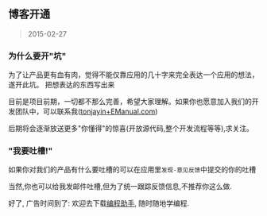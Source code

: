 博客开通
------
> 2015-02-27

### 为什么要开"坑"

为了让产品更有血有肉，觉得不能仅靠应用的几十字来完全表达一个应用的想法，遂开此坑。
把想表达的东西写出来

目前是项目前期，一切都不那么完善，希望大家理解。如果你也愿意加入我们的开发团队中，可以联系我([tonjayin+EManual.com]())

后期将会逐渐放送更多"你懂得"的惊喜(开放源代码,整个开发流程等等),求关注。


### "我要吐槽!"

如果你对我们的产品有什么要吐槽的可以在应用里`发现-意见反馈`中提交的你的吐槽 

当然,你也可以给我发邮件吐槽,但为了统一跟踪反馈信息,不推荐你这么做.


好了, 广告时间到了: 欢迎去下载[编程助手](http://www.iEManual.com), 随时随地学编程.